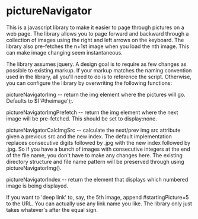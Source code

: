 pictureNavigator
================
This is a javascript library to make it easier to page through pictures on a web page. The library allows you to page forward and backward through a collection of images using the right and left arrows on the keyboard. The library also pre-fetches the n+1st image when you load the nth image. This can make image changing seem instantaneous.

The library assumes jquery. A design goal is to require as few changes as possible to existing markup. If your markup matches the naming convention used in the library, all you'll need to do is to reference the script. Otherwise, you can configure the library by overwriting the following functions:

pictureNavigatorImg -- return the img element where the pictures will go. Defaults to $('#theimage');.

pictureNavigatorImgPrefetch -- return the img element where the next image will be pre-fetched. This should be set to display:none.

pictureNavigatorCalcImgSrc -- calculate the next/prev img src attribute given a previous src and the new index. The default implementation replaces consecutive digits followed by .jpg with the new index followed by .jpg. So if you have a bunch of images with consecutive integers at the end of the file name, you don't have to make any changes here. The existing directory structure and file name pattern will be preserved through using pictureNavigatorImg().

pictureNavigatorIndex -- return the element that displays which numbered image is being displayed.

If you want to 'deep link' to, say, the 5th image, append #startingPicture=5 to the URL. You can actually use any link name you like. The library only just takes whatever's after the equal sign.
